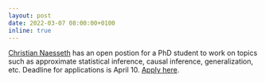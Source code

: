 ```yaml
---
layout: post
date: 2022-03-07 08:00:00+0100
inline: true
---
```


[Christian Naesseth](https://naesseth.github.io/) has an open postion for a PhD student to work on topics such as approximate statistical inference, causal inference, generalization, etc. Deadline for applications is April 10. [Apply here](https://t.co/NNp2dRjvJy). 
